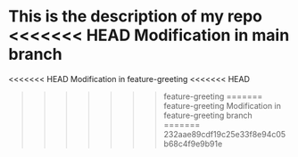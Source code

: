 This is the description of my repo 
<<<<<<< HEAD
Modification in main branch 
=======
<<<<<<< HEAD
Modification in feature-greeting 
<<<<<<< HEAD
>>>>>>> feature-greeting
=======
>>>>>>> feature-greeting
Modification in feature-greeting branch 
=======
>>>>>>> 232aae89cdf19c25e33f8e94c05b68c4f9e9b91e

